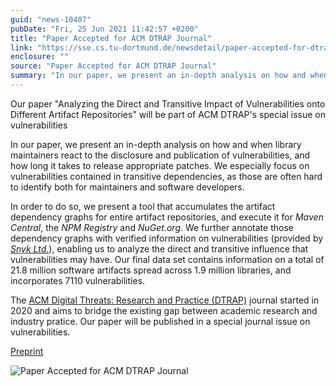 ```yaml
---
guid: "news-10407"
pubDate: "Fri, 25 Jun 2021 11:42:57 +0200"
title: "Paper Accepted for ACM DTRAP Journal"
link: "https://sse.cs.tu-dortmund.de/newsdetail/paper-accepted-for-dtrap21-journal-10407/"
enclosure: ""
source: "Paper Accepted for ACM DTRAP Journal"
summary: "In our paper, we present an in-depth analysis on how and when library maintainers react to the disclosure and publication of vulnerabilities, and how long it takes to release appropriate patches."
---
```

Our paper "Analyzing the Direct and Transitive Impact of Vulnerabilities onto Different Artifact Repositories" will be part of ACM DTRAP's special issue on vulnerabilities

In our paper, we present an in-depth analysis on how and when library maintainers react to the disclosure and publication of vulnerabilities, and how long it takes to release appropriate patches. We especially focus on vulnerabilities contained in transitive dependencies, as those are often hard to identify both for maintainers and software developers.

In order to do so, we present a tool that accumulates the artifact dependency graphs for entire artifact repositories, and execute it for *Maven Central*, the *NPM Registry* and *NuGet.org*. We further annotate those dependency graphs with verified information on vulnerabilities (provided by [*Snyk Ltd.*](https://snyk.io/)), enabling us to analyze the direct and transitive influence that vulnerabilities may have. Our final data set contains information on a total of 21.8 million software artifacts spread across 1.9 million libraries, and incorporates 7110 vulnerabilities.

The [ACM Digital Threats: Research and Practice (DTRAP)](https://dl.acm.org/journal/dtrap) journal started in 2020 and aims to bridge the existing gap between academic research and industry pratice. Our paper will be published in a special journal issue on vulnerabilities.

[Preprint](/storages/sse-cs/r/Publications/Preprints/vuln_impact_analysis.pdf)

![Paper Accepted for ACM DTRAP Journal](/images/news-10407_2.PNG)

